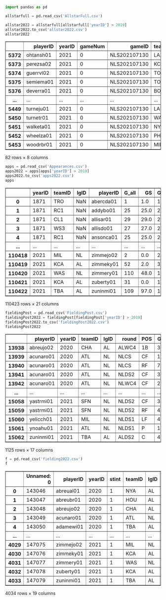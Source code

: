 ```python
import pandas as pd

allstarfull = pd.read_csv('AllstarFull.csv')


```


```python
allstar2022 = allstarfull[allstarfull['yearID'] > 2019]
allstar2022.to_csv('allstar2022.csv')
allstar2022

```




<div>
<style scoped>
    .dataframe tbody tr th:only-of-type {
        vertical-align: middle;
    }

    .dataframe tbody tr th {
        vertical-align: top;
    }

    .dataframe thead th {
        text-align: right;
    }
</style>
<table border="1" class="dataframe">
  <thead>
    <tr style="text-align: right;">
      <th></th>
      <th>playerID</th>
      <th>yearID</th>
      <th>gameNum</th>
      <th>gameID</th>
      <th>teamID</th>
      <th>lgID</th>
      <th>GP</th>
      <th>startingPos</th>
    </tr>
  </thead>
  <tbody>
    <tr>
      <th>5372</th>
      <td>ohtansh01</td>
      <td>2021</td>
      <td>0</td>
      <td>NLS202107130</td>
      <td>LAA</td>
      <td>AL</td>
      <td>1</td>
      <td>1.0</td>
    </tr>
    <tr>
      <th>5373</th>
      <td>perezsa02</td>
      <td>2021</td>
      <td>0</td>
      <td>NLS202107130</td>
      <td>KCA</td>
      <td>AL</td>
      <td>1</td>
      <td>2.0</td>
    </tr>
    <tr>
      <th>5374</th>
      <td>guerrvl02</td>
      <td>2021</td>
      <td>0</td>
      <td>NLS202107130</td>
      <td>TOR</td>
      <td>AL</td>
      <td>1</td>
      <td>3.0</td>
    </tr>
    <tr>
      <th>5375</th>
      <td>semiema01</td>
      <td>2021</td>
      <td>0</td>
      <td>NLS202107130</td>
      <td>TOR</td>
      <td>AL</td>
      <td>1</td>
      <td>4.0</td>
    </tr>
    <tr>
      <th>5376</th>
      <td>deverra01</td>
      <td>2021</td>
      <td>0</td>
      <td>NLS202107130</td>
      <td>BOS</td>
      <td>AL</td>
      <td>1</td>
      <td>5.0</td>
    </tr>
    <tr>
      <th>...</th>
      <td>...</td>
      <td>...</td>
      <td>...</td>
      <td>...</td>
      <td>...</td>
      <td>...</td>
      <td>...</td>
      <td>...</td>
    </tr>
    <tr>
      <th>5449</th>
      <td>turneju01</td>
      <td>2021</td>
      <td>0</td>
      <td>NLS202107130</td>
      <td>LAN</td>
      <td>NL</td>
      <td>1</td>
      <td>NaN</td>
    </tr>
    <tr>
      <th>5450</th>
      <td>turnetr01</td>
      <td>2021</td>
      <td>0</td>
      <td>NLS202107130</td>
      <td>WAS</td>
      <td>NL</td>
      <td>1</td>
      <td>NaN</td>
    </tr>
    <tr>
      <th>5451</th>
      <td>walketa01</td>
      <td>2021</td>
      <td>0</td>
      <td>NLS202107130</td>
      <td>NYN</td>
      <td>NL</td>
      <td>1</td>
      <td>NaN</td>
    </tr>
    <tr>
      <th>5452</th>
      <td>wheelza01</td>
      <td>2021</td>
      <td>0</td>
      <td>NLS202107130</td>
      <td>PHI</td>
      <td>NL</td>
      <td>0</td>
      <td>NaN</td>
    </tr>
    <tr>
      <th>5453</th>
      <td>woodrbr01</td>
      <td>2021</td>
      <td>0</td>
      <td>NLS202107130</td>
      <td>MIL</td>
      <td>NL</td>
      <td>0</td>
      <td>NaN</td>
    </tr>
  </tbody>
</table>
<p>82 rows × 8 columns</p>
</div>




```python
apps = pd.read_csv('Appearances.csv')
apps2022 = apps[apps['yearID'] > 2019]
apps2022.to_csv('apps2022.csv')
apps
```




<div>
<style scoped>
    .dataframe tbody tr th:only-of-type {
        vertical-align: middle;
    }

    .dataframe tbody tr th {
        vertical-align: top;
    }

    .dataframe thead th {
        text-align: right;
    }
</style>
<table border="1" class="dataframe">
  <thead>
    <tr style="text-align: right;">
      <th></th>
      <th>yearID</th>
      <th>teamID</th>
      <th>lgID</th>
      <th>playerID</th>
      <th>G_all</th>
      <th>GS</th>
      <th>G_batting</th>
      <th>G_defense</th>
      <th>G_p</th>
      <th>G_c</th>
      <th>...</th>
      <th>G_2b</th>
      <th>G_3b</th>
      <th>G_ss</th>
      <th>G_lf</th>
      <th>G_cf</th>
      <th>G_rf</th>
      <th>G_of</th>
      <th>G_dh</th>
      <th>G_ph</th>
      <th>G_pr</th>
    </tr>
  </thead>
  <tbody>
    <tr>
      <th>0</th>
      <td>1871</td>
      <td>TRO</td>
      <td>NaN</td>
      <td>abercda01</td>
      <td>1</td>
      <td>1.0</td>
      <td>1</td>
      <td>1.0</td>
      <td>0</td>
      <td>0</td>
      <td>...</td>
      <td>0</td>
      <td>0</td>
      <td>1</td>
      <td>0</td>
      <td>0</td>
      <td>0</td>
      <td>0</td>
      <td>0.0</td>
      <td>0.0</td>
      <td>0.0</td>
    </tr>
    <tr>
      <th>1</th>
      <td>1871</td>
      <td>RC1</td>
      <td>NaN</td>
      <td>addybo01</td>
      <td>25</td>
      <td>25.0</td>
      <td>25</td>
      <td>25.0</td>
      <td>0</td>
      <td>0</td>
      <td>...</td>
      <td>22</td>
      <td>0</td>
      <td>3</td>
      <td>0</td>
      <td>0</td>
      <td>0</td>
      <td>0</td>
      <td>0.0</td>
      <td>0.0</td>
      <td>0.0</td>
    </tr>
    <tr>
      <th>2</th>
      <td>1871</td>
      <td>CL1</td>
      <td>NaN</td>
      <td>allisar01</td>
      <td>29</td>
      <td>29.0</td>
      <td>29</td>
      <td>29.0</td>
      <td>0</td>
      <td>0</td>
      <td>...</td>
      <td>2</td>
      <td>0</td>
      <td>0</td>
      <td>0</td>
      <td>29</td>
      <td>0</td>
      <td>29</td>
      <td>0.0</td>
      <td>0.0</td>
      <td>0.0</td>
    </tr>
    <tr>
      <th>3</th>
      <td>1871</td>
      <td>WS3</td>
      <td>NaN</td>
      <td>allisdo01</td>
      <td>27</td>
      <td>27.0</td>
      <td>27</td>
      <td>27.0</td>
      <td>0</td>
      <td>27</td>
      <td>...</td>
      <td>0</td>
      <td>0</td>
      <td>0</td>
      <td>0</td>
      <td>0</td>
      <td>0</td>
      <td>0</td>
      <td>0.0</td>
      <td>0.0</td>
      <td>0.0</td>
    </tr>
    <tr>
      <th>4</th>
      <td>1871</td>
      <td>RC1</td>
      <td>NaN</td>
      <td>ansonca01</td>
      <td>25</td>
      <td>25.0</td>
      <td>25</td>
      <td>25.0</td>
      <td>0</td>
      <td>5</td>
      <td>...</td>
      <td>2</td>
      <td>20</td>
      <td>0</td>
      <td>1</td>
      <td>0</td>
      <td>0</td>
      <td>1</td>
      <td>0.0</td>
      <td>0.0</td>
      <td>0.0</td>
    </tr>
    <tr>
      <th>...</th>
      <td>...</td>
      <td>...</td>
      <td>...</td>
      <td>...</td>
      <td>...</td>
      <td>...</td>
      <td>...</td>
      <td>...</td>
      <td>...</td>
      <td>...</td>
      <td>...</td>
      <td>...</td>
      <td>...</td>
      <td>...</td>
      <td>...</td>
      <td>...</td>
      <td>...</td>
      <td>...</td>
      <td>...</td>
      <td>...</td>
      <td>...</td>
    </tr>
    <tr>
      <th>110418</th>
      <td>2021</td>
      <td>MIL</td>
      <td>NL</td>
      <td>zimmejo02</td>
      <td>2</td>
      <td>0.0</td>
      <td>2</td>
      <td>2.0</td>
      <td>2</td>
      <td>0</td>
      <td>...</td>
      <td>0</td>
      <td>0</td>
      <td>0</td>
      <td>0</td>
      <td>0</td>
      <td>0</td>
      <td>0</td>
      <td>0.0</td>
      <td>0.0</td>
      <td>0.0</td>
    </tr>
    <tr>
      <th>110419</th>
      <td>2021</td>
      <td>KCA</td>
      <td>AL</td>
      <td>zimmeky01</td>
      <td>52</td>
      <td>2.0</td>
      <td>3</td>
      <td>52.0</td>
      <td>52</td>
      <td>0</td>
      <td>...</td>
      <td>0</td>
      <td>0</td>
      <td>0</td>
      <td>0</td>
      <td>0</td>
      <td>0</td>
      <td>0</td>
      <td>0.0</td>
      <td>0.0</td>
      <td>0.0</td>
    </tr>
    <tr>
      <th>110420</th>
      <td>2021</td>
      <td>WAS</td>
      <td>NL</td>
      <td>zimmery01</td>
      <td>110</td>
      <td>48.0</td>
      <td>110</td>
      <td>54.0</td>
      <td>0</td>
      <td>0</td>
      <td>...</td>
      <td>0</td>
      <td>0</td>
      <td>0</td>
      <td>0</td>
      <td>0</td>
      <td>0</td>
      <td>0</td>
      <td>3.0</td>
      <td>58.0</td>
      <td>0.0</td>
    </tr>
    <tr>
      <th>110421</th>
      <td>2021</td>
      <td>KCA</td>
      <td>AL</td>
      <td>zuberty01</td>
      <td>31</td>
      <td>0.0</td>
      <td>1</td>
      <td>31.0</td>
      <td>31</td>
      <td>0</td>
      <td>...</td>
      <td>0</td>
      <td>0</td>
      <td>0</td>
      <td>0</td>
      <td>0</td>
      <td>0</td>
      <td>0</td>
      <td>0.0</td>
      <td>0.0</td>
      <td>0.0</td>
    </tr>
    <tr>
      <th>110422</th>
      <td>2021</td>
      <td>TBA</td>
      <td>AL</td>
      <td>zuninmi01</td>
      <td>109</td>
      <td>97.0</td>
      <td>109</td>
      <td>105.0</td>
      <td>0</td>
      <td>105</td>
      <td>...</td>
      <td>0</td>
      <td>0</td>
      <td>0</td>
      <td>0</td>
      <td>0</td>
      <td>0</td>
      <td>0</td>
      <td>0.0</td>
      <td>5.0</td>
      <td>0.0</td>
    </tr>
  </tbody>
</table>
<p>110423 rows × 21 columns</p>
</div>




```python
fieldingPost = pd.read_csv('FieldingPost.csv')
fieldingPost2022 = fieldingPost[fieldingPost['yearID'] > 2019]
fieldingPost2022.to_csv('fieldingPost2022.csv')
fieldingPost2022

```




<div>
<style scoped>
    .dataframe tbody tr th:only-of-type {
        vertical-align: middle;
    }

    .dataframe tbody tr th {
        vertical-align: top;
    }

    .dataframe thead th {
        text-align: right;
    }
</style>
<table border="1" class="dataframe">
  <thead>
    <tr style="text-align: right;">
      <th></th>
      <th>playerID</th>
      <th>yearID</th>
      <th>teamID</th>
      <th>lgID</th>
      <th>round</th>
      <th>POS</th>
      <th>G</th>
      <th>GS</th>
      <th>InnOuts</th>
      <th>PO</th>
      <th>A</th>
      <th>E</th>
      <th>DP</th>
      <th>TP</th>
      <th>PB</th>
      <th>SB</th>
      <th>CS</th>
    </tr>
  </thead>
  <tbody>
    <tr>
      <th>13938</th>
      <td>abreujo02</td>
      <td>2020</td>
      <td>CHA</td>
      <td>AL</td>
      <td>ALWC4</td>
      <td>1B</td>
      <td>3</td>
      <td>3</td>
      <td>75</td>
      <td>21</td>
      <td>1</td>
      <td>0</td>
      <td>1</td>
      <td>0</td>
      <td>NaN</td>
      <td>NaN</td>
      <td>NaN</td>
    </tr>
    <tr>
      <th>13939</th>
      <td>acunaro01</td>
      <td>2020</td>
      <td>ATL</td>
      <td>NL</td>
      <td>NLCS</td>
      <td>CF</td>
      <td>1</td>
      <td>1</td>
      <td>9</td>
      <td>0</td>
      <td>0</td>
      <td>0</td>
      <td>0</td>
      <td>0</td>
      <td>NaN</td>
      <td>NaN</td>
      <td>NaN</td>
    </tr>
    <tr>
      <th>13940</th>
      <td>acunaro01</td>
      <td>2020</td>
      <td>ATL</td>
      <td>NL</td>
      <td>NLCS</td>
      <td>RF</td>
      <td>7</td>
      <td>6</td>
      <td>162</td>
      <td>14</td>
      <td>0</td>
      <td>0</td>
      <td>0</td>
      <td>0</td>
      <td>NaN</td>
      <td>NaN</td>
      <td>NaN</td>
    </tr>
    <tr>
      <th>13941</th>
      <td>acunaro01</td>
      <td>2020</td>
      <td>ATL</td>
      <td>NL</td>
      <td>NLDS2</td>
      <td>CF</td>
      <td>3</td>
      <td>3</td>
      <td>81</td>
      <td>4</td>
      <td>0</td>
      <td>0</td>
      <td>0</td>
      <td>0</td>
      <td>NaN</td>
      <td>NaN</td>
      <td>NaN</td>
    </tr>
    <tr>
      <th>13942</th>
      <td>acunaro01</td>
      <td>2020</td>
      <td>ATL</td>
      <td>NL</td>
      <td>NLWC4</td>
      <td>CF</td>
      <td>2</td>
      <td>2</td>
      <td>66</td>
      <td>1</td>
      <td>0</td>
      <td>0</td>
      <td>0</td>
      <td>0</td>
      <td>NaN</td>
      <td>NaN</td>
      <td>NaN</td>
    </tr>
    <tr>
      <th>...</th>
      <td>...</td>
      <td>...</td>
      <td>...</td>
      <td>...</td>
      <td>...</td>
      <td>...</td>
      <td>...</td>
      <td>...</td>
      <td>...</td>
      <td>...</td>
      <td>...</td>
      <td>...</td>
      <td>...</td>
      <td>...</td>
      <td>...</td>
      <td>...</td>
      <td>...</td>
    </tr>
    <tr>
      <th>15058</th>
      <td>yastrmi01</td>
      <td>2021</td>
      <td>SFN</td>
      <td>NL</td>
      <td>NLDS2</td>
      <td>CF</td>
      <td>3</td>
      <td>2</td>
      <td>37</td>
      <td>4</td>
      <td>0</td>
      <td>0</td>
      <td>0</td>
      <td>0</td>
      <td>NaN</td>
      <td>NaN</td>
      <td>NaN</td>
    </tr>
    <tr>
      <th>15059</th>
      <td>yastrmi01</td>
      <td>2021</td>
      <td>SFN</td>
      <td>NL</td>
      <td>NLDS2</td>
      <td>RF</td>
      <td>4</td>
      <td>2</td>
      <td>56</td>
      <td>6</td>
      <td>0</td>
      <td>0</td>
      <td>0</td>
      <td>0</td>
      <td>NaN</td>
      <td>NaN</td>
      <td>NaN</td>
    </tr>
    <tr>
      <th>15060</th>
      <td>yelicch01</td>
      <td>2021</td>
      <td>MIL</td>
      <td>NL</td>
      <td>NLDS1</td>
      <td>LF</td>
      <td>4</td>
      <td>4</td>
      <td>102</td>
      <td>8</td>
      <td>2</td>
      <td>0</td>
      <td>2</td>
      <td>0</td>
      <td>NaN</td>
      <td>NaN</td>
      <td>NaN</td>
    </tr>
    <tr>
      <th>15061</th>
      <td>ynoahu01</td>
      <td>2021</td>
      <td>ATL</td>
      <td>NL</td>
      <td>NLDS1</td>
      <td>P</td>
      <td>1</td>
      <td>0</td>
      <td>3</td>
      <td>0</td>
      <td>0</td>
      <td>0</td>
      <td>0</td>
      <td>0</td>
      <td>NaN</td>
      <td>NaN</td>
      <td>NaN</td>
    </tr>
    <tr>
      <th>15062</th>
      <td>zuninmi01</td>
      <td>2021</td>
      <td>TBA</td>
      <td>AL</td>
      <td>ALDS2</td>
      <td>C</td>
      <td>4</td>
      <td>4</td>
      <td>117</td>
      <td>28</td>
      <td>2</td>
      <td>0</td>
      <td>0</td>
      <td>0</td>
      <td>2.0</td>
      <td>NaN</td>
      <td>NaN</td>
    </tr>
  </tbody>
</table>
<p>1125 rows × 17 columns</p>
</div>




```python
f = pd.read_csv('fielding2022.csv')
f
```




<div>
<style scoped>
    .dataframe tbody tr th:only-of-type {
        vertical-align: middle;
    }

    .dataframe tbody tr th {
        vertical-align: top;
    }

    .dataframe thead th {
        text-align: right;
    }
</style>
<table border="1" class="dataframe">
  <thead>
    <tr style="text-align: right;">
      <th></th>
      <th>Unnamed: 0</th>
      <th>playerID</th>
      <th>yearID</th>
      <th>stint</th>
      <th>teamID</th>
      <th>lgID</th>
      <th>POS</th>
      <th>G</th>
      <th>GS</th>
      <th>InnOuts</th>
      <th>PO</th>
      <th>A</th>
      <th>E</th>
      <th>DP</th>
      <th>PB</th>
      <th>WP</th>
      <th>SB</th>
      <th>CS</th>
      <th>ZR</th>
    </tr>
  </thead>
  <tbody>
    <tr>
      <th>0</th>
      <td>143046</td>
      <td>abreual01</td>
      <td>2020</td>
      <td>1</td>
      <td>NYA</td>
      <td>AL</td>
      <td>P</td>
      <td>2</td>
      <td>0.0</td>
      <td>4.0</td>
      <td>0</td>
      <td>0</td>
      <td>0.0</td>
      <td>0</td>
      <td>NaN</td>
      <td>NaN</td>
      <td>NaN</td>
      <td>NaN</td>
      <td>NaN</td>
    </tr>
    <tr>
      <th>1</th>
      <td>143047</td>
      <td>abreubr01</td>
      <td>2020</td>
      <td>1</td>
      <td>HOU</td>
      <td>AL</td>
      <td>P</td>
      <td>4</td>
      <td>0.0</td>
      <td>10.0</td>
      <td>2</td>
      <td>0</td>
      <td>0.0</td>
      <td>0</td>
      <td>NaN</td>
      <td>NaN</td>
      <td>NaN</td>
      <td>NaN</td>
      <td>NaN</td>
    </tr>
    <tr>
      <th>2</th>
      <td>143048</td>
      <td>abreujo02</td>
      <td>2020</td>
      <td>1</td>
      <td>CHA</td>
      <td>AL</td>
      <td>1B</td>
      <td>54</td>
      <td>54.0</td>
      <td>1410.0</td>
      <td>430</td>
      <td>27</td>
      <td>5.0</td>
      <td>39</td>
      <td>NaN</td>
      <td>NaN</td>
      <td>NaN</td>
      <td>NaN</td>
      <td>NaN</td>
    </tr>
    <tr>
      <th>3</th>
      <td>143049</td>
      <td>acunaro01</td>
      <td>2020</td>
      <td>1</td>
      <td>ATL</td>
      <td>NL</td>
      <td>OF</td>
      <td>46</td>
      <td>46.0</td>
      <td>1130.0</td>
      <td>102</td>
      <td>0</td>
      <td>0.0</td>
      <td>0</td>
      <td>NaN</td>
      <td>NaN</td>
      <td>NaN</td>
      <td>NaN</td>
      <td>NaN</td>
    </tr>
    <tr>
      <th>4</th>
      <td>143050</td>
      <td>adamewi01</td>
      <td>2020</td>
      <td>1</td>
      <td>TBA</td>
      <td>AL</td>
      <td>SS</td>
      <td>53</td>
      <td>51.0</td>
      <td>1350.0</td>
      <td>53</td>
      <td>131</td>
      <td>9.0</td>
      <td>27</td>
      <td>NaN</td>
      <td>NaN</td>
      <td>NaN</td>
      <td>NaN</td>
      <td>NaN</td>
    </tr>
    <tr>
      <th>...</th>
      <td>...</td>
      <td>...</td>
      <td>...</td>
      <td>...</td>
      <td>...</td>
      <td>...</td>
      <td>...</td>
      <td>...</td>
      <td>...</td>
      <td>...</td>
      <td>...</td>
      <td>...</td>
      <td>...</td>
      <td>...</td>
      <td>...</td>
      <td>...</td>
      <td>...</td>
      <td>...</td>
      <td>...</td>
    </tr>
    <tr>
      <th>4029</th>
      <td>147075</td>
      <td>zimmejo02</td>
      <td>2021</td>
      <td>1</td>
      <td>MIL</td>
      <td>NL</td>
      <td>P</td>
      <td>2</td>
      <td>0.0</td>
      <td>17.0</td>
      <td>0</td>
      <td>1</td>
      <td>0.0</td>
      <td>0</td>
      <td>NaN</td>
      <td>NaN</td>
      <td>0.0</td>
      <td>0.0</td>
      <td>NaN</td>
    </tr>
    <tr>
      <th>4030</th>
      <td>147076</td>
      <td>zimmeky01</td>
      <td>2021</td>
      <td>1</td>
      <td>KCA</td>
      <td>AL</td>
      <td>P</td>
      <td>52</td>
      <td>2.0</td>
      <td>162.0</td>
      <td>4</td>
      <td>5</td>
      <td>0.0</td>
      <td>3</td>
      <td>NaN</td>
      <td>NaN</td>
      <td>2.0</td>
      <td>1.0</td>
      <td>NaN</td>
    </tr>
    <tr>
      <th>4031</th>
      <td>147077</td>
      <td>zimmery01</td>
      <td>2021</td>
      <td>1</td>
      <td>WAS</td>
      <td>NL</td>
      <td>1B</td>
      <td>54</td>
      <td>45.0</td>
      <td>1202.0</td>
      <td>338</td>
      <td>15</td>
      <td>0.0</td>
      <td>30</td>
      <td>NaN</td>
      <td>NaN</td>
      <td>NaN</td>
      <td>NaN</td>
      <td>NaN</td>
    </tr>
    <tr>
      <th>4032</th>
      <td>147078</td>
      <td>zuberty01</td>
      <td>2021</td>
      <td>1</td>
      <td>KCA</td>
      <td>AL</td>
      <td>P</td>
      <td>31</td>
      <td>0.0</td>
      <td>82.0</td>
      <td>1</td>
      <td>3</td>
      <td>0.0</td>
      <td>0</td>
      <td>NaN</td>
      <td>NaN</td>
      <td>0.0</td>
      <td>0.0</td>
      <td>NaN</td>
    </tr>
    <tr>
      <th>4033</th>
      <td>147079</td>
      <td>zuninmi01</td>
      <td>2021</td>
      <td>1</td>
      <td>TBA</td>
      <td>AL</td>
      <td>C</td>
      <td>105</td>
      <td>97.0</td>
      <td>2581.0</td>
      <td>909</td>
      <td>37</td>
      <td>5.0</td>
      <td>2</td>
      <td>10.0</td>
      <td>NaN</td>
      <td>47.0</td>
      <td>13.0</td>
      <td>NaN</td>
    </tr>
  </tbody>
</table>
<p>4034 rows × 19 columns</p>
</div>


